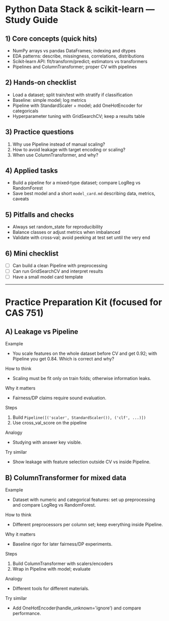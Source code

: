 # Python Data Stack & scikit‑learn — Study Guide

## 1) Core concepts (quick hits)
- NumPy arrays vs pandas DataFrames; indexing and dtypes
- EDA patterns: describe, missingness, correlations, distributions
- Scikit‑learn API: fit/transform/predict; estimators vs transformers
- Pipelines and ColumnTransformer; proper CV with pipelines

## 2) Hands‑on checklist
- Load a dataset; split train/test with stratify if classification
- Baseline: simple model; log metrics
- Pipeline with StandardScaler + model; add OneHotEncoder for categoricals
- Hyperparameter tuning with GridSearchCV; keep a results table

## 3) Practice questions
1) Why use Pipeline instead of manual scaling?
2) How to avoid leakage with target encoding or scaling?
3) When use ColumnTransformer, and why?

## 4) Applied tasks
- Build a pipeline for a mixed‑type dataset; compare LogReg vs RandomForest
- Save best model and a short `model_card.md` describing data, metrics, caveats

## 5) Pitfalls and checks
- Always set random_state for reproducibility
- Balance classes or adjust metrics when imbalanced
- Validate with cross‑val; avoid peeking at test set until the very end

## 6) Mini checklist
- [ ] Can build a clean Pipeline with preprocessing
- [ ] Can run GridSearchCV and interpret results
- [ ] Have a small model card template

---

# Practice Preparation Kit (focused for CAS 751)

## A) Leakage vs Pipeline
Example
- You scale features on the whole dataset before CV and get 0.92; with Pipeline you get 0.84. Which is correct and why?

How to think
- Scaling must be fit only on train folds; otherwise information leaks.

Why it matters
- Fairness/DP claims require sound evaluation.

Steps
1) Build `Pipeline([('scaler', StandardScaler()), ('clf', ...)])`
2) Use cross_val_score on the pipeline

Analogy
- Studying with answer key visible.

Try similar
- Show leakage with feature selection outside CV vs inside Pipeline.

## B) ColumnTransformer for mixed data
Example
- Dataset with numeric and categorical features: set up preprocessing and compare LogReg vs RandomForest.

How to think
- Different preprocessors per column set; keep everything inside Pipeline.

Why it matters
- Baseline rigor for later fairness/DP experiments.

Steps
1) Build ColumnTransformer with scalers/encoders
2) Wrap in Pipeline with model; evaluate

Analogy
- Different tools for different materials.

Try similar
- Add OneHotEncoder(handle_unknown='ignore') and compare performance.
